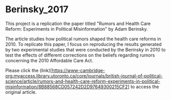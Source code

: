 # Berinsky_2017

This project is a replication the paper titled "Rumors and Health Care Reform: Experiments in Political Misinformation" by Adam Berinsky. 

The article studies how political rumors shaped the health care reforms in 2010. To replicate this paper, I focus on reproducing the results generated by two experimental studies that were conducted by the Berinsky in 2010 to test the effects of different corrections on the beliefs regarding rumors concerning the 2010 Affordable Care Act. 

Please click the (link)[https://www-cambridge-org.myaccess.library.utoronto.ca/core/journals/british-journal-of-political-science/article/rumors-and-health-care-reform-experiments-in-political-misinformation/8B88568CD057242D2D97649300215CF2] to access the original article. 
